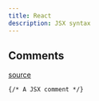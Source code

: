 ```yaml
---
title: React
description: JSX syntax
---
```


## Comments

[source](https://wesbos.com/react-jsx-comments/)

```
{/* A JSX comment */}
```
